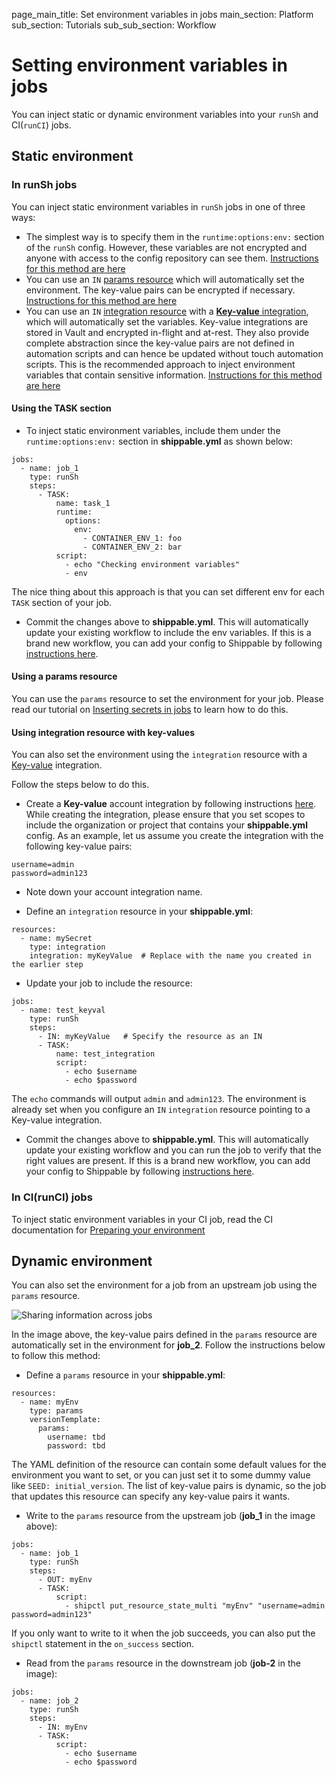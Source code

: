 page_main_title: Set environment variables in jobs
main_section: Platform
sub_section: Tutorials
sub_sub_section: Workflow

# Setting environment variables in jobs

You can inject static or dynamic environment variables into your `runSh` and CI(`runCI`) jobs.

## Static environment

### In runSh jobs

You can inject static environment variables in `runSh` jobs in one of three ways:

* The simplest way is to specify them in the `runtime:options:env:` section of the `runSh` config. However, these variables are not encrypted and anyone with access to the config repository can see them. [Instructions for this method are here](#task-sec)
* You can use an `IN` [params resource](/platform/workflow/resource/params) which will automatically set the environment. The key-value pairs can be encrypted if necessary. [Instructions for this method are here](#params-res)
* You can use an `IN` [integration resource](/platform/workflow/resource/integration) with a [**Key-value** integration](/platform/integration/key-value), which will automatically set the variables. Key-value integrations are stored in Vault and encrypted in-flight and at-rest. They also provide complete abstraction since the key-value pairs are not defined in automation scripts and can hence be updated without touch automation scripts. This is the recommended approach to inject environment variables that contain sensitive information. [Instructions for this method are here](#integration-res)

<a name="task-sec"></a>
#### Using the TASK section

* To inject static environment variables, include them under the `runtime:options:env:` section in **shippable.yml** as shown below:

```
jobs:
  - name: job_1
    type: runSh
    steps:
      - TASK:
          name: task_1
          runtime:
            options:
              env:
                - CONTAINER_ENV_1: foo
                - CONTAINER_ENV_2: bar
          script:
            - echo "Checking environment variables"
            - env
```

The nice thing about this approach is that you can set different env for each `TASK` section of your job.

* Commit the changes above to **shippable.yml**. This will automatically update your existing workflow to include the env variables. If this is a brand new workflow, you can add your config to Shippable by following [instructions here](/platform/tutorial/workflow/add-assembly-line).

<a name="params-res"></a>
#### Using a params resource

You can use the `params` resource to set the environment for your job. Please read our tutorial on [Inserting secrets in jobs](/platform/tutorial/workflow/insert-secrets-in-job/#using-params-resource) to learn how to do this.

<a name="integration-res"></a>
#### Using integration resource with key-values

You can also set the environment using the `integration` resource with a [Key-value](/platform/integration/key-value) integration.

Follow the steps below to do this.

* Create a **Key-value** account integration by following instructions  [here](/platform/tutorial/integration/howto-crud-integration/#creating-an-integration). While creating the integration, please ensure that you set scopes to include the organization or project that contains your **shippable.yml** config.
As an example, let us assume you create the integration with the following key-value pairs:

```
username=admin
password=admin123
```

* Note down your account integration name.

* Define an `integration` resource in your **shippable.yml**:

```
resources:
  - name: mySecret
    type: integration
    integration: myKeyValue  # Replace with the name you created in the earlier step

```

* Update your job to include the resource:

```
jobs:
  - name: test_keyval
    type: runSh
    steps:
      - IN: myKeyValue   # Specify the resource as an IN
      - TASK:
          name: test_integration   
          script:
            - echo $username
            - echo $password
```

The `echo` commands will output `admin` and `admin123`. The environment is already set when you configure an `IN` `integration` resource pointing to a Key-value integration.

* Commit the changes above to **shippable.yml**. This will automatically update your existing workflow and you can run the job to verify that the right values are present. If this is a brand new workflow, you can add your config to Shippable by following [instructions here](/platform/tutorial/workflow/add-assembly-line).

### In CI(runCI) jobs

To inject static environment variables in your CI job, read the CI documentation for [Preparing your environment](/ci/env-vars/#user-defined-variables)

## Dynamic environment

You can also set the environment for a job from an upstream job using the `params` resource.

<img src="/images/platform/tutorial/workflow/set-env-vars-in-jobs-fig1.png" alt="Sharing information across jobs">

In the image above, the key-value pairs defined in the `params` resource are automatically set in the environment for **job_2**. Follow the instructions below to follow this method:

* Define a `params` resource in your **shippable.yml**:

```
resources:
  - name: myEnv
    type: params
    versionTemplate:
      params:
        username: tbd
        password: tbd
```
The YAML definition of the resource can contain some default values for the environment you want to set, or you can just set it to some dummy value like `SEED: initial_version`. The list of key-value pairs is dynamic, so the job that updates this resource can specify any key-value pairs it wants.

* Write to the `params` resource from the upstream job (**job_1** in the image above):

```
jobs:
  - name: job_1
    type: runSh
    steps:
      - OUT: myEnv
      - TASK:
          script:
            - shipctl put_resource_state_multi "myEnv" "username=admin password=admin123"
```

If you only want to write to it when the job succeeds, you can also put the `shipctl` statement in the `on_success` section.

* Read from the `params` resource in the downstream job (**job-2** in the image):

```
jobs:
  - name: job_2
    type: runSh
    steps:
      - IN: myEnv
      - TASK:
          script:
            - echo $username
            - echo $password
```
